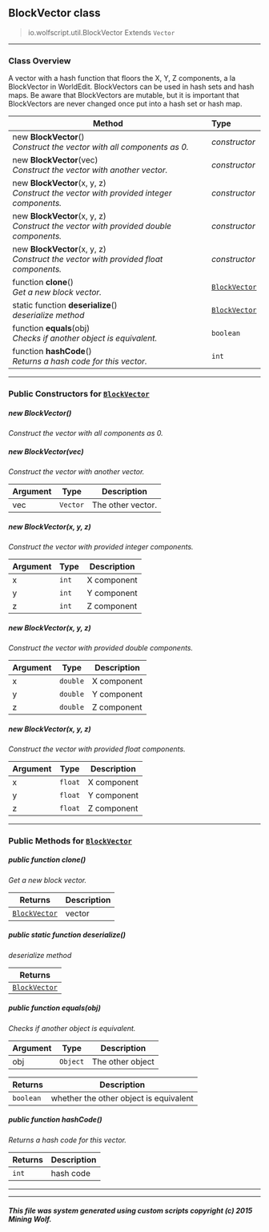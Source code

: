 ## BlockVector __class__

>io.wolfscript.util.BlockVector
>Extends `Vector`

---

### Class Overview

A vector with a hash function that floors the X, Y, Z components, a la BlockVector in WorldEdit. BlockVectors can be used in hash sets and hash maps. Be aware that BlockVectors are mutable, but it is important that BlockVectors are never changed once put into a hash set or hash map.

Method | Type   
--- | :--- 
new __BlockVector__() <br> _Construct the vector with all components as 0._ | _constructor_
new __BlockVector__(vec) <br> _Construct the vector with another vector._ | _constructor_
new __BlockVector__(x, y, z) <br> _Construct the vector with provided integer components._ | _constructor_
new __BlockVector__(x, y, z) <br> _Construct the vector with provided double components._ | _constructor_
new __BlockVector__(x, y, z) <br> _Construct the vector with provided float components._ | _constructor_
 function __clone__() <br> _Get a new block vector._ | [`BlockVector`](BlockVector.md)
static function __deserialize__() <br> _deserialize method_ | [`BlockVector`](BlockVector.md)
 function __equals__(obj) <br> _Checks if another object is equivalent._ | `boolean`
 function __hashCode__() <br> _Returns a hash code for this vector._ | `int`



---

### Public Constructors for [`BlockVector`](BlockVector.md)

##### <a id='blockvector'></a>new __BlockVector__() 

_Construct the vector with all components as 0._


##### <a id='blockvector'></a>new __BlockVector__(vec) 

_Construct the vector with another vector._

Argument | Type | Description  
--- | --- | --- 
vec | `Vector` | The other vector.

##### <a id='blockvector'></a>new __BlockVector__(x, y, z) 

_Construct the vector with provided integer components._

Argument | Type | Description  
--- | --- | --- 
x | `int` | X component
y | `int` | Y component
z | `int` | Z component

##### <a id='blockvector'></a>new __BlockVector__(x, y, z) 

_Construct the vector with provided double components._

Argument | Type | Description  
--- | --- | --- 
x | `double` | X component
y | `double` | Y component
z | `double` | Z component

##### <a id='blockvector'></a>new __BlockVector__(x, y, z) 

_Construct the vector with provided float components._

Argument | Type | Description  
--- | --- | --- 
x | `float` | X component
y | `float` | Y component
z | `float` | Z component

---

### Public Methods for [`BlockVector`](BlockVector.md)

##### <a id='clone'></a>public  function __clone__()

_Get a new block vector._

Returns | Description
--- | --- 
[`BlockVector`](BlockVector.md) | vector


##### <a id='deserialize'></a>public static function __deserialize__()

_deserialize method_

Returns | 
--- | 
[`BlockVector`](BlockVector.md) |


##### <a id='equals'></a>public  function __equals__(obj)

_Checks if another object is equivalent._

Argument | Type | Description  
--- | --- | --- 
obj | `Object` | The other object

Returns | Description
--- | --- 
`boolean` | whether the other object is equivalent


##### <a id='hashcode'></a>public  function __hashCode__()

_Returns a hash code for this vector._

Returns | Description
--- | --- 
`int` | hash code


---
---


##### This file was system generated using custom scripts copyright (c) 2015 Mining Wolf.
	

